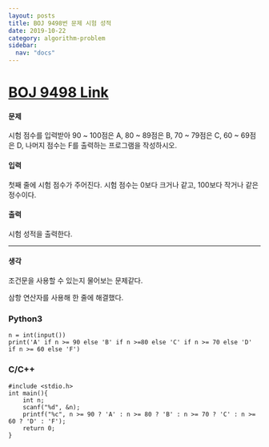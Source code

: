```yaml
---
layout: posts
title: BOJ 9498번 문제 시험 성적
date: 2019-10-22
category: algorithm-problem
sidebar:
  nav: "docs"
---
```

# [BOJ 9498 Link](https://www.acmicpc.net/problem/9498)
#### 문제
시험 점수를 입력받아 90 ~ 100점은 A, 80 ~ 89점은 B, 70 ~ 79점은 C, 60 ~ 69점은 D, 나머지 점수는 F를 출력하는 프로그램을 작성하시오.

#### 입력
첫째 줄에 시험 점수가 주어진다. 시험 점수는 0보다 크거나 같고, 100보다 작거나 같은 정수이다.

#### 출력
시험 성적을 출력한다.
- - -
#### 생각
조건문을 사용할 수 있는지 물어보는 문제같다.

삼항 연산자를 사용해 한 줄에 해결했다.
### Python3
```
n = int(input())
print('A' if n >= 90 else 'B' if n >=80 else 'C' if n >= 70 else 'D' if n >= 60 else 'F')
```
### C/C++
```
#include <stdio.h>
int main(){
	int n;
    scanf("%d", &n);
    printf("%c", n >= 90 ? 'A' : n >= 80 ? 'B' : n >= 70 ? 'C' : n >= 60 ? 'D' : 'F');
    return 0;
}
```